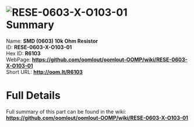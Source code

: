 
![RESE-0603-X-O103-01](https://github.com/oomlout/oomlout-OOMP/blob/master/parts/RESE-0603-X-O103-01/RESE-0603-X-O103-01_420.jpg)   
Summary
=================
  
Name: __SMD (0603) 10k Ohm Resistor__    
ID: __RESE-0603-X-O103-01__   
Hex ID: __R6103__   
WebPage: __https://github.com/oomlout/oomlout-OOMP/wiki/RESE-0603-X-O103-01__   
Short URL: __http://oom.lt/R6103__   

Full Details
==========================
Full summary of this part can be found in the wiki:   
__https://github.com/oomlout/oomlout-OOMP/wiki/RESE-0603-X-O103-01__    

